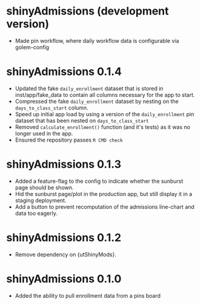 # shinyAdmissions (development version)

* Made pin workflow, where daily workflow data is configurable via golem-config

# shinyAdmissions 0.1.4

* Updated the fake `daily_enrollment` dataset that is stored in inst/app/fake_data to contain all
  columns necessary for the app to start.
* Compressed the fake `daily_enrollment` dataset by nesting on the `days_to_class_start` column.
* Speed up initial app load by using a version of the `daily_enrollment` pin dataset that has been
  nested on `days_to_class_start`
* Removed `calculate_enrollment()` function (and it's tests) as it was no longer used in the app.
* Ensured the repository passes `R CMD check`

# shinyAdmissions 0.1.3

* Added a feature-flag to the config to indicate whether the sunburst page should be shown.
* Hid the sunburst page/plot in the production app, but still display it in a staging deployment.
* Add a button to prevent recomputation of the admissions line-chart and data too eagerly.

# shinyAdmissions 0.1.2

* Remove dependency on {utShinyMods}.

# shinyAdmissions 0.1.0

* Added the ability to pull enrollment data from a pins board

